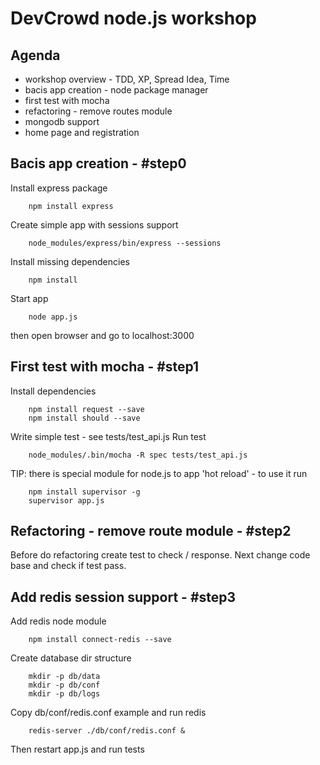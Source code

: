 # DevCrowd node.js workshop

## Agenda
* workshop overview - TDD, XP, Spread Idea, Time
* bacis app creation - node package manager
* first test with mocha
* refactoring - remove routes module
* mongodb support
* home page and registration

## Bacis app creation - #step0

Install express package
        
        npm install express
        
Create simple app with sessions support

        node_modules/express/bin/express --sessions
        
Install missing dependencies

        npm install
        
Start app

        node app.js
        
then open browser and go to localhost:3000

## First test with mocha - #step1
Install dependencies

        npm install request --save
        npm install should --save

Write simple test - see tests/test_api.js
Run test

        node_modules/.bin/mocha -R spec tests/test_api.js

TIP: there is special module for node.js to app 'hot reload' - to use it run

        npm install supervisor -g
        supervisor app.js

## Refactoring - remove route module - #step2
Before do refactoring create test to check / response.
Next change code base and check if test pass.

## Add redis session support - #step3
Add redis node module

        npm install connect-redis --save

Create database dir structure

        mkdir -p db/data
        mkdir -p db/conf
        mkdir -p db/logs

Copy db/conf/redis.conf example and
run redis

        redis-server ./db/conf/redis.conf &

Then restart app.js and run tests
